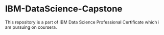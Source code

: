 # IBM-DataScience-Capstone
This repository is a part of IBM Data Science Professional Certificate which i am pursuing on coursera.
